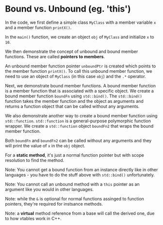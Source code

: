 # Bound vs. Unbound (eg. 'this')

In the code, we first define a simple class `MyClass` with a member variable `x` and a member function `printX()`. 

In the `main()` function, we create an object `obj` of `MyClass` and initialize `x` to `10`.

We then demonstrate the concept of unbound and bound member functions. These are called __pointers to members__.

An unbound member function pointer `unboundPtr` is created which points to the member function `printX()`. To call this unbound member function, we need to use an object of `MyClass` (in this case `obj`) and the `.*` operator.

Next, we demonstrate bound member functions. A bound member function is a member function that is associated with a specific object. We create a bound member function `boundFn` using `std::bind()`. The `std::bind()` function takes the member function and the object as arguments and returns a function object that can be called without any arguments.

We also demonstrate another way to create a bound member function using `std::function`. `std::function` is a general-purpose polymorphic function wrapper. We create a `std::function` object `boundFn2` that wraps the bound member function.

Both `boundFn` and `boundFn2` can be called without any arguments and they will print the value of `x` in the `obj` object.

For a __static method__, it's just a normal function pointer but with scope resolution to find the method.

Note: You cannot get a bound function from an instance directly like in other languages - you have to do the stuff above with `std::bind()` unfortunately.

Note: You cannot call an unbound method with a `this` pointer as an argument like you would in other languages.

Note: while the `&` is optional for normal functions assinged to function pointers, they're required for instsance methods.

Note: a __virtual__ method reference from a base will call the derived one, due to how vtables work in C++.
